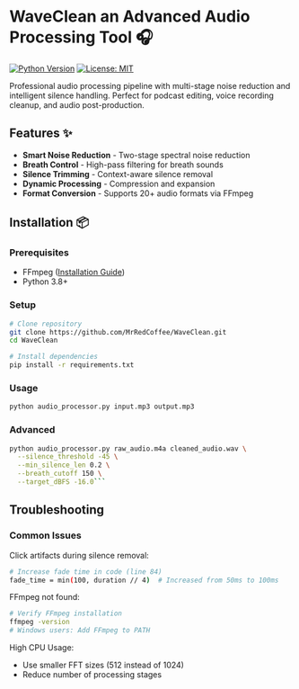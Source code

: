 # WaveClean an Advanced Audio Processing Tool 🎧

[![Python Version](https://img.shields.io/badge/python-3.8%2B-blue.svg)](https://www.python.org/)
[![License: MIT](https://img.shields.io/badge/License-MIT-yellow.svg)](https://opensource.org/licenses/MIT)

Professional audio processing pipeline with multi-stage noise reduction and intelligent silence handling. Perfect for podcast editing, voice recording cleanup, and audio post-production.

## Features ✨

- **Smart Noise Reduction** - Two-stage spectral noise reduction
- **Breath Control** - High-pass filtering for breath sounds
- **Silence Trimming** - Context-aware silence removal
- **Dynamic Processing** - Compression and expansion
- **Format Conversion** - Supports 20+ audio formats via FFmpeg

## Installation 📦

### Prerequisites
- FFmpeg ([Installation Guide](https://ffmpeg.org/download.html))
- Python 3.8+

### Setup
```bash
# Clone repository
git clone https://github.com/MrRedCoffee/WaveClean.git
cd WaveClean

# Install dependencies
pip install -r requirements.txt

```

### Usage
```bash
python audio_processor.py input.mp3 output.mp3
```

### Advanced
```bash
python audio_processor.py raw_audio.m4a cleaned_audio.wav \
  --silence_threshold -45 \
  --min_silence_len 0.2 \
  --breath_cutoff 150 \
  --target_dBFS -16.0```
```

## Troubleshooting 
### Common Issues
Click artifacts during silence removal:
```bash
# Increase fade time in code (line 84)
fade_time = min(100, duration // 4)  # Increased from 50ms to 100ms
```

FFmpeg not found:
```bash
# Verify FFmpeg installation
ffmpeg -version
# Windows users: Add FFmpeg to PATH
```

High CPU Usage:
- Use smaller FFT sizes (512 instead of 1024)
- Reduce number of processing stages

